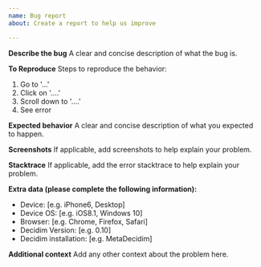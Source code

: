 ```yaml
---
name: Bug report
about: Create a report to help us improve

---
```


**Describe the bug**
A clear and concise description of what the bug is.

**To Reproduce**
Steps to reproduce the behavior:
1. Go to '...'
2. Click on '....'
3. Scroll down to '....'
4. See error

**Expected behavior**
A clear and concise description of what you expected to happen.

**Screenshots**
If applicable, add screenshots to help explain your problem.

**Stacktrace**
If applicable, add the error stacktrace to help explain your problem.

**Extra data (please complete the following information):**
 - Device: [e.g. iPhone6, Desktop]
 - Device OS: [e.g. iOS8.1, Windows 10]
 - Browser: [e.g. Chrome, Firefox, Safari]
 - Decidim Version: [e.g. 0.10]
 - Decidim installation: [e.g. MetaDecidim]

**Additional context**
Add any other context about the problem here.
